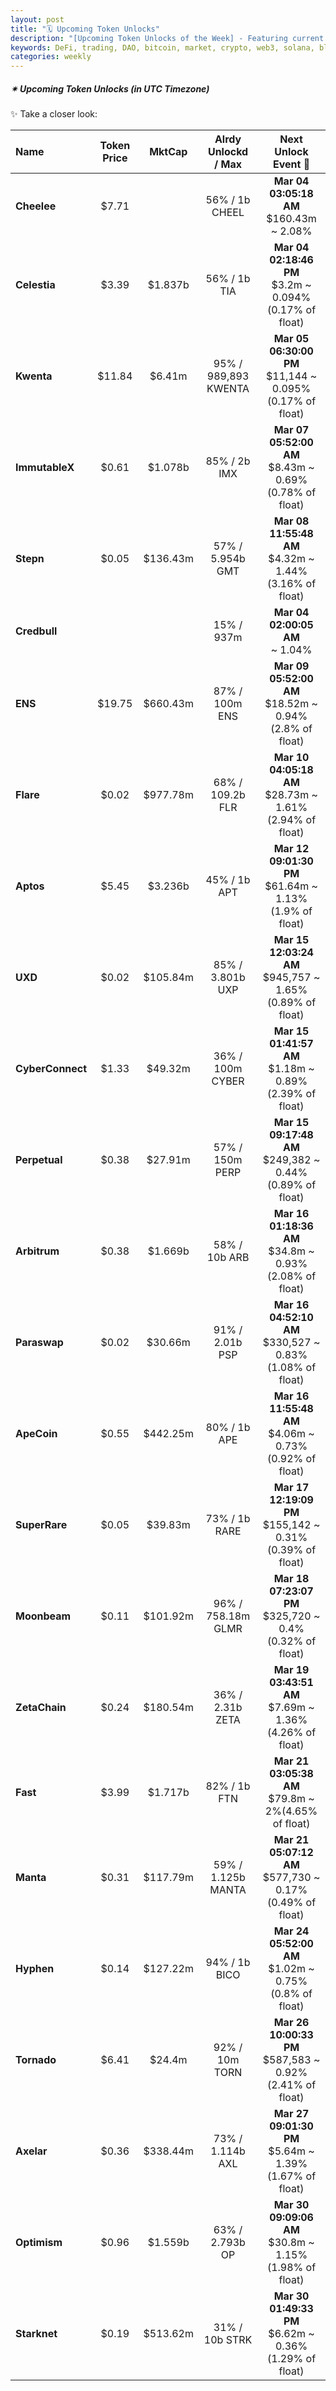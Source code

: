 ```yaml
---
layout: post
title: "🗓️ Upcoming Token Unlocks"
description: "[Upcoming Token Unlocks of the Week] - Featuring current price, market cap, percentage unlocked, and upcoming unlock event details, including the date, percentage, and amount to be unlocked."
keywords: DeFi, trading, DAO, bitcoin, market, crypto, web3, solana, blockchain, blockchains, SEC
categories: weekly
---  
```


##### ✴ **Upcoming Token Unlocks** *(in UTC Timezone)*

✨ Take a closer look:  

|  Name | Token Price | MktCap | Alrdy Unlockd<br>/ Max | Next Unlock Event 📌 |  
|:------|:-----------:|:------:|:-------------:|:-------------:|
|**Cheelee**|$7.71||56% / 1b CHEEL|**Mar 04 03:05:18 AM**<br>$160.43m ~ 2.08%|
|**Celestia**|$3.39|$1.837b|56% / 1b TIA|**Mar 04 02:18:46 PM**<br>$3.2m ~ 0.094%(0.17% of float)|
|**Kwenta**|$11.84|$6.41m|95% / 989,893 KWENTA|**Mar 05 06:30:00 PM**<br>$11,144 ~ 0.095%(0.17% of float)|
|**ImmutableX**|$0.61|$1.078b|85% / 2b IMX|**Mar 07 05:52:00 AM**<br>$8.43m ~ 0.69%(0.78% of float)|
|**Stepn**|$0.05|$136.43m|57% / 5.954b GMT|**Mar 08 11:55:48 AM**<br>$4.32m ~ 1.44%(3.16% of float)|
|**Credbull**|||15% / 937m |**Mar 04 02:00:05 AM**<br> ~ 1.04%|
|**ENS**|$19.75|$660.43m|87% / 100m ENS|**Mar 09 05:52:00 AM**<br>$18.52m ~ 0.94%(2.8% of float)|
|**Flare**|$0.02|$977.78m|68% / 109.2b FLR|**Mar 10 04:05:18 AM**<br>$28.73m ~ 1.61%(2.94% of float)|
|**Aptos**|$5.45|$3.236b|45% / 1b APT|**Mar 12 09:01:30 PM**<br>$61.64m ~ 1.13%(1.9% of float)|
|**UXD**|$0.02|$105.84m|85% / 3.801b UXP|**Mar 15 12:03:24 AM**<br>$945,757 ~ 1.65%(0.89% of float)|
|**CyberConnect**|$1.33|$49.32m|36% / 100m CYBER|**Mar 15 01:41:57 AM**<br>$1.18m ~ 0.89%(2.39% of float)|
|**Perpetual**|$0.38|$27.91m|57% / 150m PERP|**Mar 15 09:17:48 AM**<br>$249,382 ~ 0.44%(0.89% of float)|
|**Arbitrum**|$0.38|$1.669b|58% / 10b ARB|**Mar 16 01:18:36 AM**<br>$34.8m ~ 0.93%(2.08% of float)|
|**Paraswap**|$0.02|$30.66m|91% / 2.01b PSP|**Mar 16 04:52:10 AM**<br>$330,527 ~ 0.83%(1.08% of float)|
|**ApeCoin**|$0.55|$442.25m|80% / 1b APE|**Mar 16 11:55:48 AM**<br>$4.06m ~ 0.73%(0.92% of float)|
|**SuperRare**|$0.05|$39.83m|73% / 1b RARE|**Mar 17 12:19:09 PM**<br>$155,142 ~ 0.31%(0.39% of float)|
|**Moonbeam**|$0.11|$101.92m|96% / 758.18m GLMR|**Mar 18 07:23:07 PM**<br>$325,720 ~ 0.4%(0.32% of float)|
|**ZetaChain**|$0.24|$180.54m|36% / 2.31b ZETA|**Mar 19 03:43:51 AM**<br>$7.69m ~ 1.36%(4.26% of float)|
|**Fast**|$3.99|$1.717b|82% / 1b FTN|**Mar 21 03:05:38 AM**<br>$79.8m ~ 2%(4.65% of float)|
|**Manta**|$0.31|$117.79m|59% / 1.125b MANTA|**Mar 21 05:07:12 AM**<br>$577,730 ~ 0.17%(0.49% of float)|
|**Hyphen**|$0.14|$127.22m|94% / 1b BICO|**Mar 24 05:52:00 AM**<br>$1.02m ~ 0.75%(0.8% of float)|
|**Tornado**|$6.41|$24.4m|92% / 10m TORN|**Mar 26 10:00:33 PM**<br>$587,583 ~ 0.92%(2.41% of float)|
|**Axelar**|$0.36|$338.44m|73% / 1.114b AXL|**Mar 27 09:01:30 PM**<br>$5.64m ~ 1.39%(1.67% of float)|
|**Optimism**|$0.96|$1.559b|63% / 2.793b OP|**Mar 30 09:09:06 AM**<br>$30.8m ~ 1.15%(1.98% of float)|
|**Starknet**|$0.19|$513.62m|31% / 10b STRK|**Mar 30 01:49:33 PM**<br>$6.62m ~ 0.36%(1.29% of float)|
